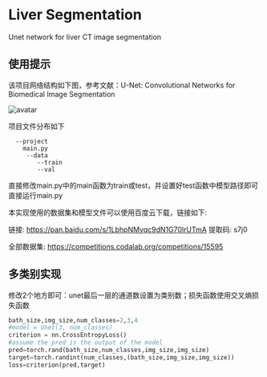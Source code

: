 # Liver Segmentation
Unet network for liver CT image segmentation

## 使用提示

该项目网络结构如下图，参考文献：U-Net: Convolutional Networks for Biomedical Image Segmentation

![avatar](https://lmb.informatik.uni-freiburg.de/people/ronneber/u-net/u-net-architecture.png)

项目文件分布如下
```
  --project
  	main.py
  	 --data
   		--train
   		--val
```

直接修改main.py中的main函数为train或test，并设置好test函数中模型路径即可直接运行main.<span>py

本实现使用的数据集和模型文件可以使用百度云下载，链接如下: 

链接: https://pan.baidu.com/s/1LbhpNMyqc9dN1G70lrUTmA 提取码: s7j0

全部数据集: https://competitions.codalab.org/competitions/15595



## 多类别实现
修改2个地方即可：unet最后一层的通道数设置为类别数；损失函数使用交叉熵损失函数
```python
bath_size,img_size,num_classes=2,3,4
#model = Unet(3, num_classes)
criterion = nn.CrossEntropyLoss()
#assume the pred is the output of the model
pred=torch.rand(bath_size,num_classes,img_size,img_size)
target=torch.randint(num_classes,(bath_size,img_size,img_size))
loss=criterion(pred,target)
```
